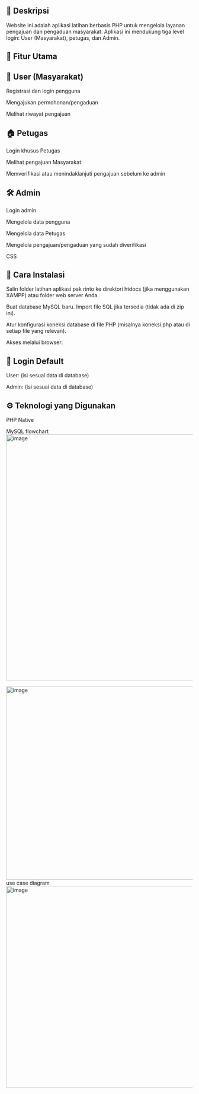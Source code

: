 ## 📌 Deskripsi

Website ini adalah aplikasi latihan berbasis PHP untuk mengelola layanan pengajuan dan pengaduan masyarakat. Aplikasi ini mendukung tiga level login: User (Masyarakat), petugas, dan Admin.

## 📝 Fitur Utama
## 👥 User (Masyarakat)

Registrasi dan login pengguna



Mengajukan permohonan/pengaduan

Melihat riwayat pengajuan

## 🏠 Petugas

Login khusus Petugas

Melihat pengajuan Masyarakat

Memverifikasi atau menindaklanjuti pengajuan sebelum ke admin



## 🛠 Admin

Login admin

Mengelola data pengguna

Mengelola data Petugas

Mengelola pengajuan/pengaduan yang sudah diverifikasi





CSS

## 🚀 Cara Instalasi

Salin folder latihan aplikasi pak rinto ke direktori htdocs (jika menggunakan XAMPP) atau folder web server Anda.

Buat database MySQL baru. Import file SQL jika tersedia (tidak ada di zip ini).

Atur konfigurasi koneksi database di file PHP (misalnya koneksi.php atau di setiap file yang relevan).

Akses melalui browser:

## 👤 Login Default

User: (isi sesuai data di database)

Admin: (isi sesuai data di database)

## ⚙️ Teknologi yang Digunakan

PHP Native

MySQL
flowchart
<img width="1217" height="665" alt="image" src="https://github.com/user-attachments/assets/fb48828b-70b5-46a9-9357-35d4a577bbd0" />

<img width="693" height="522" alt="image" src="https://github.com/user-attachments/assets/ac090f86-089e-4e81-b308-531a45418dcc" />
use case diagram
<img width="875" height="544" alt="image" src="https://github.com/user-attachments/assets/2e67cc2a-0cfa-4535-a79f-4efa3c29889c" />



